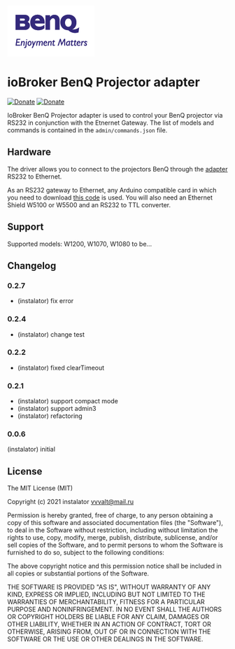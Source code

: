 ![Logo](admin/benq-logo.png)
# ioBroker BenQ Projector adapter

[![Donate](https://img.shields.io/badge/Donate-YooMoney-green)](https://sobe.ru/na/instalator)
[![Donate](https://img.shields.io/badge/Donate-PayPal-green.svg)](https://www.paypal.com/cgi-bin/webscr?cmd=_s-xclick&hosted_button_id=PFUALWTR2CTPY)

IoBroker BenQ Projector adapter is used to control your BenQ projector via RS232 in conjunction with the Etnernet Gateway.
The list of models and commands is contained in the `admin/commands.json` file.

## Hardware
The driver allows you to connect to the projectors BenQ through the [adapter](http://blog.instalator.ru/archives/744) RS232 to Ethernet.

As an RS232 gateway to Ethernet, any Arduino compatible card in which you need to download [this code](https://github.com/stepansnigirev/ArduinoSerialToEthernet) is used.
You will also need an Ethernet Shield W5100 or W5500 and an RS232 to TTL converter.

## Support
Supported models: W1200, W1070, W1080 to be...

## Changelog

### 0.2.7
 * (instalator) fix error
### 0.2.4
 * (instalator) change test

### 0.2.2
 * (instalator) fixed clearTimeout

### 0.2.1
 * (instalator) support compact mode
 * (instalator) support admin3
 * (instalator) refactoring

### 0.0.6
  (instalator) initial

## License
The MIT License (MIT)

Copyright (c) 2021 instalator <vvvalt@mail.ru>

Permission is hereby granted, free of charge, to any person obtaining a copy
of this software and associated documentation files (the "Software"), to deal
in the Software without restriction, including without limitation the rights
to use, copy, modify, merge, publish, distribute, sublicense, and/or sell
copies of the Software, and to permit persons to whom the Software is
furnished to do so, subject to the following conditions:

The above copyright notice and this permission notice shall be included in all
copies or substantial portions of the Software.

THE SOFTWARE IS PROVIDED "AS IS", WITHOUT WARRANTY OF ANY KIND, EXPRESS OR
IMPLIED, INCLUDING BUT NOT LIMITED TO THE WARRANTIES OF MERCHANTABILITY,
FITNESS FOR A PARTICULAR PURPOSE AND NONINFRINGEMENT. IN NO EVENT SHALL THE
AUTHORS OR COPYRIGHT HOLDERS BE LIABLE FOR ANY CLAIM, DAMAGES OR OTHER
LIABILITY, WHETHER IN AN ACTION OF CONTRACT, TORT OR OTHERWISE, ARISING FROM,
OUT OF OR IN CONNECTION WITH THE SOFTWARE OR THE USE OR OTHER DEALINGS IN THE
SOFTWARE.
